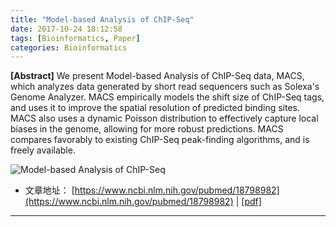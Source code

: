 ```yaml
---
title: "Model-based Analysis of ChIP-Seq"
date: 2017-10-24 18:12:58
tags: [Bioinformatics, Paper]
categories: Bioinformatics
---
```


**[Abstract]** We present Model-based Analysis of ChIP-Seq data, MACS, which analyzes data generated by short read sequencers such as Solexa's Genome Analyzer. MACS empirically models the shift size of ChIP-Seq tags, and uses it to improve the spatial resolution of predicted binding sites. MACS also uses a dynamic Poisson distribution to effectively capture local biases in the genome, allowing for more robust predictions. MACS compares favorably to existing ChIP-Seq peak-finding algorithms, and is freely available.

<!--more-->

![Model-based Analysis of ChIP-Seq](MACS_paper.png)

- 文章地址： [https://www.ncbi.nlm.nih.gov/pubmed/18798982](https://www.ncbi.nlm.nih.gov/pubmed/18798982) | [[pdf] ](https://www.ncbi.nlm.nih.gov/pmc/articles/PMC2592715/pdf/gb-2008-9-9-r137.pdf)

---
